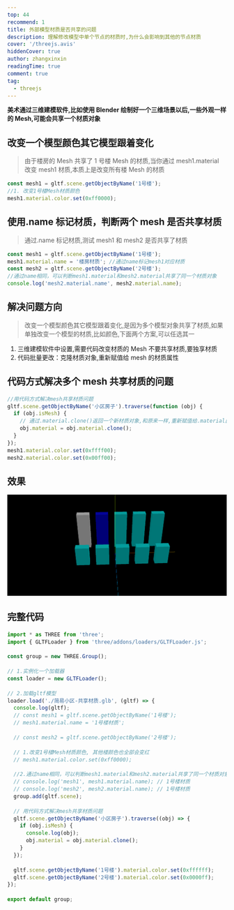 ```yaml
---
top: 44
recommend: 1
title: 外部模型材质是否共享的问题
description: 理解修改模型中单个节点的材质时,为什么会影响到其他的节点材质
cover: '/threejs.avis'
hiddenCover: true
author: zhangxinxin
readingTime: true
comment: true
tag:
  - threejs
---
```


**美术通过三维建模软件,比如使用 Blender 绘制好一个三维场景以后,一些外观一样的 Mesh,可能会共享一个材质对象**

## 改变一个模型颜色其它模型跟着变化

> 由于楼房的 Mesh 共享了 1 号楼 Mesh 的材质,当你通过 mesh1.material 改变 mesh1 材质,本质上是改变所有楼 Mesh 的材质

```js
const mesh1 = gltf.scene.getObjectByName('1号楼');
//1. 改变1号楼Mesh材质颜色
mesh1.material.color.set(0xff0000);
```

## 使用.name 标记材质，判断两个 mesh 是否共享材质

> 通过.name 标记材质,测试 mesh1 和 mesh2 是否共享了材质

```js
const mesh1 = gltf.scene.getObjectByName('1号楼');
mesh1.material.name = '楼房材质'; //通过name标记mesh1对应材质
const mesh2 = gltf.scene.getObjectByName('2号楼');
//通过name相同，可以判断mesh1.material和mesh2.material共享了同一个材质对象
console.log('mesh2.material.name', mesh2.material.name);
```

## 解决问题方向

> 改变一个模型颜色其它模型跟着变化,是因为多个模型对象共享了材质,如果单独改变一个模型的材质,比如颜色,下面两个方案,可以任选其一

1. 三维建模软件中设置,需要代码改变材质的 Mesh 不要共享材质,要独享材质
2. 代码批量更改：克隆材质对象,重新赋值给 mesh 的材质属性

## 代码方式解决多个 mesh 共享材质的问题

```js
//用代码方式解决mesh共享材质问题
gltf.scene.getObjectByName('小区房子').traverse(function (obj) {
  if (obj.isMesh) {
    // 通过.material.clone()返回一个新材质对象,和原来一样,重新赋值给.material属性
    obj.material = obj.material.clone();
  }
});
mesh1.material.color.set(0xffff00);
mesh2.material.color.set(0x00ff00);
```

## 效果

![](../../public/threejs/用代码方式解决mesh共享材质问题.png)

## 完整代码

```js
import * as THREE from 'three';
import { GLTFLoader } from 'three/addons/loaders/GLTFLoader.js';

const group = new THREE.Group();

// 1.实例化一个加载器
const loader = new GLTFLoader();

// 2.加载gltf模型
loader.load('./简易小区-共享材质.glb', (gltf) => {
  console.log(gltf);
  // const mesh1 = gltf.scene.getObjectByName('1号楼');
  // mesh1.material.name = '1号楼材质';

  // const mesh2 = gltf.scene.getObjectByName('2号楼');

  // 1.改变1号楼Mesh材质颜色, 其他楼颜色也全部会变红
  // mesh1.material.color.set(0xff0000);

  //2.通过name相同，可以判断mesh1.material和mesh2.material共享了同一个材质对象
  // console.log('mesh1', mesh1.material.name); // 1号楼材质
  // console.log('mesh2', mesh2.material.name); // 1号楼材质
  group.add(gltf.scene);

  // 用代码方式解决mesh共享材质问题
  gltf.scene.getObjectByName('小区房子').traverse((obj) => {
    if (obj.isMesh) {
      console.log(obj);
      obj.material = obj.material.clone();
    }
  });

  gltf.scene.getObjectByName('1号楼').material.color.set(0xffffff);
  gltf.scene.getObjectByName('2号楼').material.color.set(0x0000ff);
});

export default group;
```
